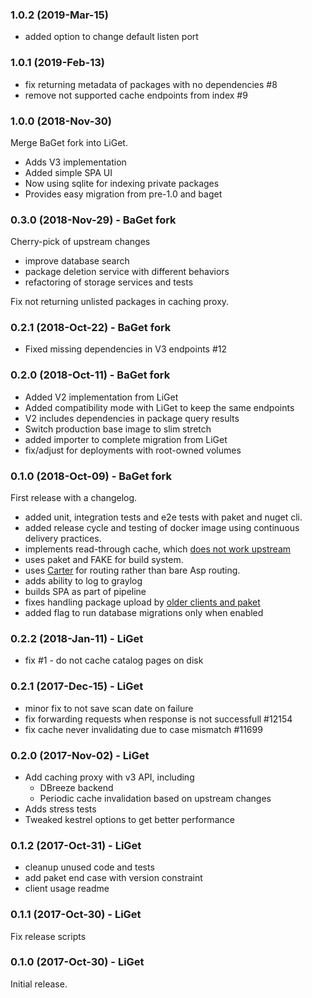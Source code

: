 ### 1.0.2 (2019-Mar-15)

 - added option to change default listen port

### 1.0.1 (2019-Feb-13)

 - fix returning metadata of packages with no dependencies \#8
 - remove not supported cache endpoints from index \#9

### 1.0.0 (2018-Nov-30)

Merge BaGet fork into LiGet.
 * Adds V3 implementation
 * Added simple SPA UI
 * Now using sqlite for indexing private packages
 * Provides easy migration from pre-1.0 and baget

### 0.3.0 (2018-Nov-29) - BaGet fork

Cherry-pick of upstream changes
 * improve database search
 * package deletion service with different behaviors
 * refactoring of storage services and tests

Fix not returning unlisted packages in caching proxy.

### 0.2.1 (2018-Oct-22) - BaGet fork

 * Fixed missing dependencies in V3 endpoints \#12

### 0.2.0 (2018-Oct-11) - BaGet fork

 * Added V2 implementation from LiGet
 * Added compatibility mode with LiGet to keep the same endpoints
 * V2 includes dependencies in package query results
 * Switch production base image to slim stretch
 * added importer to complete migration from LiGet
 * fix/adjust for deployments with root-owned volumes

### 0.1.0 (2018-Oct-09) - BaGet fork

First release with a changelog.
 - added unit, integration tests and e2e tests with paket and nuget cli.
 - added release cycle and testing of docker image using continuous delivery practices.
 - implements read-through cache, which [does not work upstream](https://github.com/loic-sharma/BaGet/issues/93)
 - uses paket and FAKE for build system.
 - uses [Carter](https://github.com/CarterCommunity/Carter) for routing rather than bare Asp routing.
 - adds ability to log to graylog
 - builds SPA as part of pipeline
 - fixes handling package upload by [older clients and paket](https://github.com/loic-sharma/BaGet/issues/106)
 - added flag to run database migrations only when enabled

### 0.2.2 (2018-Jan-11) - LiGet

 * fix \#1 - do not cache catalog pages on disk

### 0.2.1 (2017-Dec-15) - LiGet

 * minor fix to not save scan date on failure
 * fix forwarding requests when response is not successfull \#12154
 * fix cache never invalidating due to case mismatch \#11699

### 0.2.0 (2017-Nov-02) - LiGet

 * Add caching proxy with v3 API, including
   - DBreeze backend
   - Periodic cache invalidation based on upstream changes
 * Adds stress tests
 * Tweaked kestrel options to get better performance

### 0.1.2 (2017-Oct-31) - LiGet

 * cleanup unused code and tests
 * add paket end case with version constraint
 * client usage readme

### 0.1.1 (2017-Oct-30) - LiGet

Fix release scripts

### 0.1.0 (2017-Oct-30) - LiGet

Initial release.
